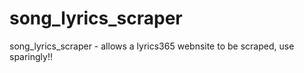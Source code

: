 song_lyrics_scraper
===================

song_lyrics_scraper - allows a lyrics365 webnsite to be scraped, use sparingly!!
